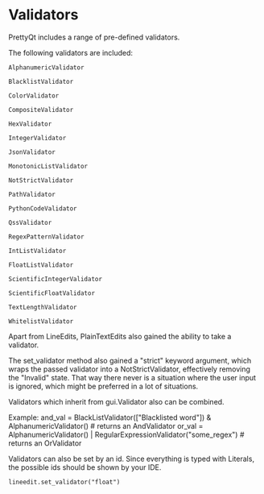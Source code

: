 # Validators

PrettyQt includes a range of pre-defined validators.

The following validators are included:

`AlphanumericValidator`

`BlacklistValidator`

`ColorValidator`

`CompositeValidator`

`HexValidator`

`IntegerValidator`

`JsonValidator`

`MonotonicListValidator`

`NotStrictValidator`

`PathValidator`

`PythonCodeValidator`

`QssValidator`

`RegexPatternValidator`

`IntListValidator`

`FloatListValidator`

`ScientificIntegerValidator`

`ScientificFloatValidator`

`TextLengthValidator`

`WhitelistValidator`


Apart from LineEdits, PlainTextEdits also gained the ability to take a validator.

The set_validator method also gained a "strict" keyword argument, which wraps the passed
validator into a NotStrictValidator, effectively removing the "Invalid" state. That way
there never is a situation where the user input is ignored, which might be preferred in a lot of situations.

Validators which inherit from gui.Validator also can be combined.

Example:
    and_val = BlackListValidator(["Blacklisted word"]) & AlphanumericValidator()  # returns an AndValidator
    or_val = AlphanumericValidator() | RegularExpressionValidator("some_regex") # returns an OrValidator

Validators can also be set by an id. Since everything is typed with Literals, the possible ids should be shown by your IDE.

    lineedit.set_validator("float")

